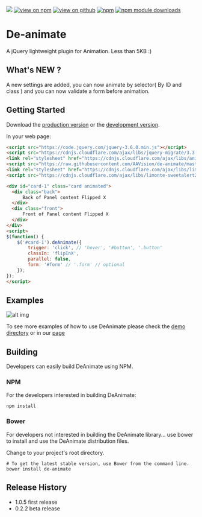
[![](https://img.shields.io/travis/thiagoh/de-animate.svg)]((https://github.com/thiagoh/de-animate/releases/latest))
[![view on npm](http://img.shields.io/npm/v/de-animate.svg)](https://www.npmjs.org/package/de-animate)
[![view on github](https://img.shields.io/node/v/de-animate.svg)](https://github.com/thiagoh/de-animate)
[![npm](https://img.shields.io/npm/l/de-animate.svg?style=flat-square)](https://www.npmjs.org/package/de-animate)
[![npm module downloads](https://img.shields.io/npm/dt/de-animate.svg)](https://www.npmjs.org/package/de-animate)

<a name="module_de-animate"></a>
# De-animate

A jQuery lightweight plugin for Animation. Less than 5KB :)

## What's NEW ?
A new settings are added, you can now animate by selector( By ID and class ) and you can now validate a form before animation.

## Getting Started
Download the [production version][min] or the [development version][max].


[min]: https://raw.githubusercontent.com/AAVision/de-animate/master/dist/jquery.de-animate.min.js
[max]: https://raw.githubusercontent.com/AAVision/de-animate/master/dist/jquery.de-animate.js

In your web page:

```html
<script src="https://code.jquery.com/jquery-3.6.0.min.js"></script>
<script src="https://cdnjs.cloudflare.com/ajax/libs/jquery-migrate/3.3.2/jquery-migrate.min.js"></script>
<link rel="stylesheet" href="https://cdnjs.cloudflare.com/ajax/libs/animate.css/3.5.1/animate.min.css" />
<script src="https://raw.githubusercontent.com/AAVision/de-animate/master/dist/jquery.de-animate.min.js"></script>
<link rel="stylesheet" href="https://cdnjs.cloudflare.com/ajax/libs/limonte-sweetalert2/11.1.9/sweetalert2.min.css" integrity="sha512-cyIcYOviYhF0bHIhzXWJQ/7xnaBuIIOecYoPZBgJHQKFPo+TOBA+BY1EnTpmM8yKDU4ZdI3UGccNGCEUdfbBqw==" crossorigin="anonymous" referrerpolicy="no-referrer" />
<script src="https://cdnjs.cloudflare.com/ajax/libs/limonte-sweetalert2/11.1.9/sweetalert2.all.min.js" integrity="sha512-IZ95TbsPTDl3eT5GwqTJH/14xZ2feLEGJRbII6bRKtE/HC6x3N4cHye7yyikadgAsuiddCY2+6gMntpVHL1gHw==" crossorigin="anonymous" referrerpolicy="no-referrer"></script>

<div id="card-1" class="card animated">
  <div class="back">
      Back of Panel content Flipped X
  </div>
  <div class="front">
      Front of Panel content Flipped X
  </div>
</div>
<script>
$(function() {
    $('#card-1').deAnimate({
        trigger: 'click', // 'hover', '#button', '.button'
        classIn: 'flipInX',
        parallel: false,
        form: '#form' // '.form' // optional
    });
});
</script>
```

## Examples

![alt img](https://raw.githubusercontent.com/thiagoh/de-animate/master/demo/de-animate.gif)

To see more examples of how to use DeAnimate please check the [demo directory](https://github.com/thiagoh/de-animate/tree/master/demo) or in our [page](http://thiagoh.github.io/de-animate/)

## Building
Developers can easily build DeAnimate using NPM.

### NPM

For the developers interested in building DeAnimate:
```
npm install
```

### Bower

For developers not interested in building the DeAnimate library... use bower to install and use the DeAnimate distribution files.

Change to your project's root directory.
```
# To get the latest stable version, use Bower from the command line.
bower install de-animate
```

## Release History
* 1.0.5 first release
* 0.2.2 beta release
